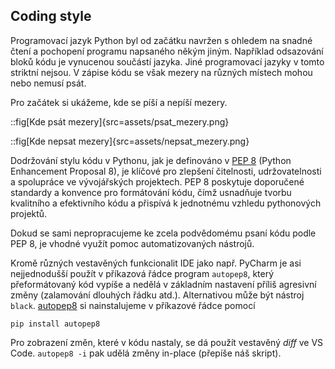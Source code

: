 ## Coding style

Programovací jazyk Python byl od začátku navržen s ohledem na snadné čtení a pochopení programu napsaného někým jiným. Například odsazování bloků kódu je vynucenou součástí jazyka. Jiné programovací jazyky v tomto striktní nejsou. V zápise kódu se však mezery na různých místech mohou nebo nemusí psát.

Pro začátek si ukážeme, kde se píší a nepíší mezery.

::fig[Kde psát mezery]{src=assets/psat_mezery.png}

::fig[Kde nepsat mezery]{src=assets/nepsat_mezery.png}

Dodržování stylu kódu v Pythonu, jak je definováno v [PEP 8](https://peps.python.org/pep-0008) (Python Enhancement Proposal 8), je klíčové pro zlepšení čitelnosti, udržovatelnosti a spolupráce ve vývojářských projektech. PEP 8 poskytuje doporučené standardy a konvence pro formátování kódu, čímž usnadňuje tvorbu kvalitního a efektivního kódu a přispívá k jednotnému vzhledu pythonových projektů.

Dokud se sami nepropracujeme ke zcela podvědomému psaní kódu podle PEP 8, je vhodné využít pomoc automatizovaných nástrojů.

Kromě různých vestavěných funkcionalit IDE jako např. PyCharm je asi nejjednodušší použít v příkazová řádce program `autopep8`, který přeformátovaný kód vypíše a nedělá v základním nastavení příliš agresivní změny (zalamování dlouhých řádku atd.). Alternativou může být nástroj `black`. [autopep8](https://pypi.org/project/autopep8) si nainstalujeme v příkazové řádce pomocí

```shell
pip install autopep8
```

Pro zobrazení změn, které v kódu nastaly, se dá použít vestavěný _diff_ ve VS Code. `autopep8 -i` pak udělá změny in-place (přepíše náš skript).
